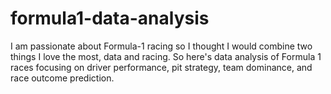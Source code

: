 # formula1-data-analysis
I am passionate about Formula-1 racing so I thought I would combine two things I love the most, data and racing. So here's data analysis of Formula 1 races focusing on driver performance, pit strategy, team dominance, and race outcome prediction.
